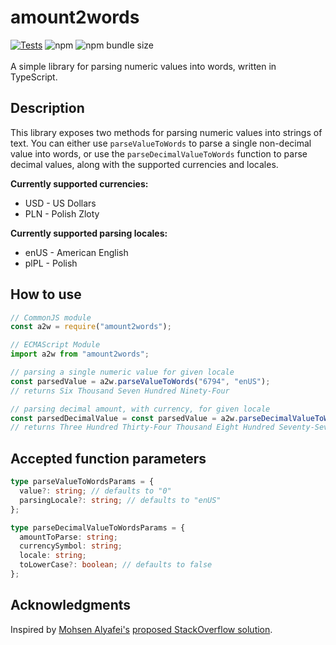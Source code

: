 # amount2words

[![Tests](https://github.com/mateuszgrzybek/amount2words/actions/workflows/unit-tests.yml/badge.svg?branch=master)](https://github.com/mateuszgrzybek/amount2words/actions/workflows/unit-tests.yml) ![npm](https://img.shields.io/npm/v/amount2words) ![npm bundle size](https://img.shields.io/bundlephobia/min/amount2words)\
\
A simple library for parsing numeric values into words, written in TypeScript.

## Description

This library exposes two methods for parsing numeric values into strings of text. You can either use `parseValueToWords` to parse a single non-decimal value into words, or use the `parseDecimalValueToWords` function to parse decimal values, along with the supported currencies and locales.

**Currently supported currencies:**

- USD - US Dollars
- PLN - Polish Zloty

**Currently supported parsing locales:**

- enUS - American English
- plPL - Polish

## How to use

```js
// CommonJS module
const a2w = require("amount2words");

// ECMAScript Module
import a2w from "amount2words";

// parsing a single numeric value for given locale
const parsedValue = a2w.parseValueToWords("6794", "enUS");
// returns Six Thousand Seven Hundred Ninety-Four

// parsing decimal amount, with currency, for given locale
const parsedDecimalValue = const parsedValue = a2w.parseDecimalValueToWords("334877.99", "USD", "enUS");
// returns Three Hundred Thirty-Four Thousand Eight Hundred Seventy-Seven Dollars and Ninety-Nine Cents
```

## Accepted function parameters

```ts
type parseValueToWordsParams = {
  value?: string; // defaults to "0"
  parsingLocale?: string; // defaults to "enUS"
};

type parseDecimalValueToWordsParams = {
  amountToParse: string;
  currencySymbol: string;
  locale: string;
  toLowerCase?: boolean; // defaults to false
};
```

## Acknowledgments

Inspired by [Mohsen Alyafei's](https://github.com/MohsenAlyafei) [proposed StackOverflow solution](https://stackoverflow.com/questions/14766951/transform-numbers-to-words-in-lakh-crore-system/66078290#66078290).
